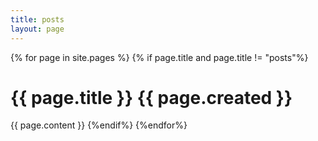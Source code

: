 ```yaml
---
title: posts
layout: page
---
```


{% for page in site.pages %}
{% if page.title and page.title != "posts"%}
# {{ page.title }}  {{ page.created }}
{{ page.content }}
{%endif%}
{%endfor%}
